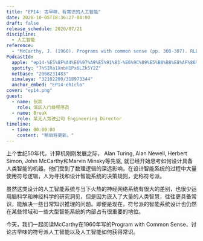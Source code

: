 ```yaml
---
title: "EP14: 古早味、有常识的人工智能"
date: 2020-10-05T18:36:27-04:00
draft: false
release_schedule: 2020/07/21
discipline:
  - 人工智能
reference:
  - "McCarthy, J. (1960). Programs with common sense (pp. 300-307). RLE and MIT computation center."
PodcastId:
  apple: "ep14-%E5%8F%A4%E6%97%A9%E5%91%B3-%E6%9C%89%E5%B8%B8%E8%AF%86%E7%9A%84%E4%BA%BA%E5%B7%A5%E6%99%BA%E8%83%BD/id1490374590?i=1000485589143"
  spotify: "7hSIRa1XnbH1Px6LZk5Y2Z"
  netbase: "2068231483"
  ximalaya: "32102200/318973344"
  anchor_embed: "EP14-eh1clo"
cover: "ep14.png"
guest:
  - name: 张凯
    role: 湾区入门级程序员
  - name: Break
    role: 某无人驾驶公司 Engineering Director
timeline:
  - time: 00:00:00
    content: "稍后将更新。"
---
```


上个世纪50年代，计算机刚刚发展之际， Alan Turing, Alan Newell, Herbert Simon, John McCarthy和Marvin Minsky等先驱, 就已经开始思考如何设计具备人类智能的机器。他们受到了数理逻辑的深远影响，在设计智能系统的过程中大量使用符号逻辑，人为寻找和设计智能系统的决策规则，史称符号派。

虽然这类设计的人工智能系统与当下火热的神经网络系统有很大的差别，也很少运用脑科学和神经科学的研究洞见，但是因为嵌入了大量的人类智慧，往往更具备常识，能解决一些日常知识推理的问题。即便是现在，符号派的智能系统设计也仍然在某些领域和一些大型智能系统的内部占有很重要的地位。

今天，我们一起阅读McCarthy在1960年写的Program with Common Sense，讨论古早味的符号派人工智能以及人工智能如何获得常识。
